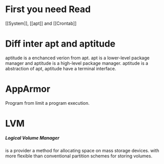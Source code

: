 # First you need Read
[[System]], [[apt]] and [[Crontab]]
# Diff inter apt and aptitude
aptitude is a enchanced verion from apt. apt is a lower-level package manager and aptitude is a high-level package manager.
aptitude is a abstraction of apt, aptitude have a terminal interface.
# AppArmor
Program from limit a program execution.
# LVM
##### Logical Volume Manager
is a provider a method for allocating space on mass storage devices. with more flexible than conventional partition schemes for storing volumes.
